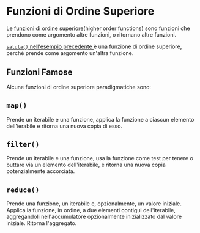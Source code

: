 # Funzioni di Ordine Superiore


Le [funzioni di ordine superiore](https://it.wikipedia.org/wiki/Funzione_di_ordine_superiore)(higher order functions) sono funzioni che prendono come argomento altre funzioni, o ritornano altre funzioni.

[`saluta()` nell'esempio precedente ](./README.md) è una funzione di ordine superiore, perché prende come argomento un'altra funzione.


## Funzioni Famose

Alcune funzioni di ordine superiore paradigmatiche sono:

## `map()`

Prende un iterabile e una funzione, applica la funzione a ciascun elemento dell'ierabile e ritorna una nuova copia di esso.


## `filter()`

Prende un iterabile e una funzione, usa la funzione come test per tenere o buttare via un elemento dell'iterabile, e ritorna una nuova copia potenzialmente accorciata.

## `reduce()`

Prende una funzione, un iterabile e, opzionalmente, un valore iniziale. Applica la funzione, in ordine, a due elementi contigui dell'iterabile, aggregandoli nell'accumulatore opzionalmente inizializzato dal valore iniziale. Ritorna l'aggregato.

